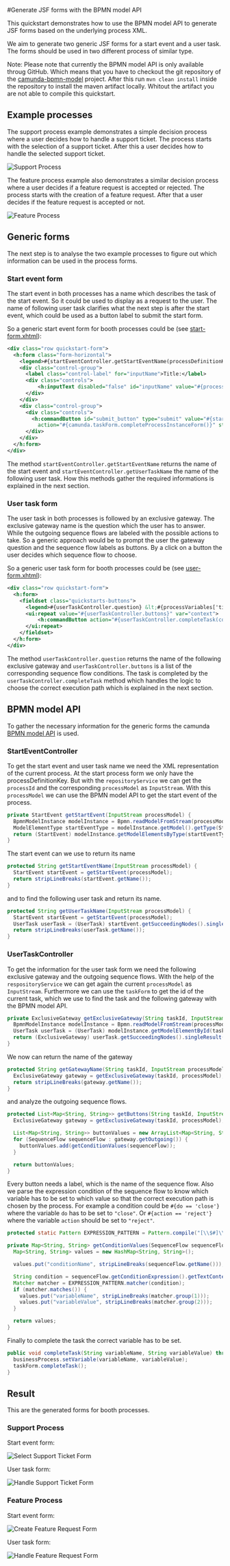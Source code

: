 #Generate JSF forms with the BPMN model API

This quickstart demonstrates how to use the BPMN model API to generate JSF
forms based on the underlying process XML.

We aim to generate two generic JSF forms for a start event and a user task.
The forms should be used in two different process of similar type.

Note: Please note that currently the BPMN model API is only available throug GitHub. Which means
that you have to checkout the git repository of the [camunda-bpmn-model][5] project. After this run
`mvn clean install` inside the repository to install the maven artifact locally. Whitout the
artifact you are not able to compile this quickstart.

## Example processes

The support process example demonstrates a simple decision process where a user decides how to
handle a support ticket. The process starts with the selection of a support ticket. After this a
user decides how to handle the selected support ticket.

![Support Process][1]

The feature process example also demonstrates a similar decision process where a user decides
if a feature request is accepted or rejected. The process starts with the creation of a feature
request. After that a user decides if the feature request is accepted or not.

![Feature Process][2]

## Generic forms

The next step is to analyse the two example processes to figure out which
information can be used in the process forms.

### Start event form

The start event in both processes has a name which describes the task of the start event. So
it could be used to display as a request to the user. The name of following user task clarifies
what the next step is after the start event, which could be used as a button label to submit the
start form.

So a generic start event form for booth processes could be (see [start-form.xhtml][3]):

```xml
<div class="row quickstart-form">
  <h:form class="form-horizontal">
    <legend>#{startEventController.getStartEventName(processDefinitionKey)}</legend>
    <div class="control-group">
      <label class="control-label" for="inputName">Title:</label>
      <div class="controls">
          <h:inputText disabled="false" id="inputName" value="#{processVariables['ticket-title']}" />
      </div>
    </div>
    <div class="control-group">
      <div class="controls">
        <h:commandButton id="submit_button" type="submit" value="#{startEventController.getUserTaskName(processDefinitionKey)}"
          action="#{camunda.taskForm.completeProcessInstanceForm()}" styleClass="btn btn-primary" />
      </div>
    </div>
  </h:form>
</div>
```

The method `startEventController.getStartEventName` returns the name of the start event and `startEventController.getUserTaskName`
the name of the following user task. How this methods gather the required informations is explained in the next section.

### User task form

The user task in both processes is followed by an exclusive gateway. The exclusive gateway name is the question which the user
has to answer. While the outgoing sequence flows are labeled with the possible actions to take. So a generic approach would
be to prompt the user the gateway question and the sequence flow labels as buttons. By a click on a button the user decides
which sequence flow to choose.

So a generic user task form for booth processes could be (see [user-form.xhtml][4]):

```xml
<div class="row quickstart-form">
  <h:form>
    <fieldset class="quickstarts-buttons">
      <legend>#{userTaskController.question} &lt;#{processVariables['ticket-title']}&gt;</legend>
      <ui:repeat value="#{userTaskController.buttons}" var="context">
          <h:commandButton action="#{userTaskController.completeTask(context['variableName'], context['variableValue'])}" value="#{context['conditionName']}" styleClass="btn btn-large btn-primary" />
      </ui:repeat>
    </fieldset>
  </h:form>
</div>
```

The method `userTaskController.question` returns the name of the following exclusive gateway and `userTaskController.buttons` is a list
of the corresponding sequence flow conditions. The task is completed by the `userTaskController.completeTask` method which handles
the logic to choose the correct execution path which is explained in the next section.

## BPMN model API

To gather the necessary information for the generic forms the camunda [BPMN model API][5] is used.

### StartEventController

To get the start event and user task name we need the XML representation of the current process. At the start process
form we only have the processDefinitionKey. But with the `repositoryService` we can get the `processId` and the corresponding
`processModel` as `InputStream`. With this `processModel` we can use the BPMN model API to get the start event of the process.

```java
private StartEvent getStartEvent(InputStream processModel) {
  BpmnModelInstance modelInstance = Bpmn.readModelFromStream(processModel);
  ModelElementType startEventType = modelInstance.getModel().getType(StartEvent.class);
  return (StartEvent) modelInstance.getModelElementsByType(startEventType).iterator().next();
}
```

The start event can we use to return its name

```java
protected String getStartEventName(InputStream processModel) {
  StartEvent startEvent = getStartEvent(processModel);
  return stripLineBreaks(startEvent.getName());
}
```

and to find the following user task and return its name.

```java
protected String getUserTaskName(InputStream processModel) {
  StartEvent startEvent = getStartEvent(processModel);
  UserTask userTask = (UserTask) startEvent.getSucceedingNodes().singleResult();
  return stripLineBreaks(userTask.getName());
}
```

### UserTaskController

To get the information for the user task form we need the following exclusive gateway and the outgoing sequence flows.
With the help of the `respositoryService` we can get again the current `processModel` as `InputStream`. Furthermore we
can use the `taskForm` to get the id of the current task, which we use to find the task and the following gateway
with the BPMN model API.

```java
private ExclusiveGateway getExclusiveGateway(String taskId, InputStream processModel) {
  BpmnModelInstance modelInstance = Bpmn.readModelFromStream(processModel);
  UserTask userTask = (UserTask) modelInstance.getModelElementById(taskId);
  return (ExclusiveGateway) userTask.getSucceedingNodes().singleResult();
}
```

We now can return the name of the gateway

```java
protected String getGatewayName(String taskId, InputStream processModel) {
  ExclusiveGateway gateway = getExclusiveGateway(taskId, processModel);
  return stripLineBreaks(gateway.getName());
}
```

and analyze the outgoing sequence flows.

```java
protected List<Map<String, String>> getButtons(String taskId, InputStream processModel) {
  ExclusiveGateway gateway = getExclusiveGateway(taskId, processModel);

  List<Map<String, String>> buttonValues = new ArrayList<Map<String, String>>();
  for (SequenceFlow sequenceFlow : gateway.getOutgoing()) {
    buttonValues.add(getConditionValues(sequenceFlow));
  }

  return buttonValues;
}
```

Every button needs a label, which is the name of the sequence flow. Also we parse the expression condition
of the sequence flow to know which variable has to be set to which value so that the correct execution path
is chosen by the process. For example a condition could be `#{do == 'close'}` where the variable `do` has to
be set to `"close"`. Or `#{action == 'reject'}` where the variable `action` should be set to `"reject"`.

```java
protected static Pattern EXPRESSION_PATTERN = Pattern.compile("[\\$#]\\{\\s*(\\w+)\\s*==\\s*'([^']+)'\\s*}");

private Map<String, String> getConditionValues(SequenceFlow sequenceFlow) {
  Map<String, String> values = new HashMap<String, String>();

  values.put("conditionName", stripLineBreaks(sequenceFlow.getName()));

  String condition = sequenceFlow.getConditionExpression().getTextContent();
  Matcher matcher = EXPRESSION_PATTERN.matcher(condition);
  if (matcher.matches()) {
    values.put("variableName", stripLineBreaks(matcher.group(1)));
    values.put("variableValue", stripLineBreaks(matcher.group(2)));
  }

  return values;
}
```

Finally to complete the task the correct variable has to be set.

```java
public void completeTask(String variableName, String variableValue) throws IOException {
  businessProcess.setVariable(variableName, variableValue);
  taskForm.completeTask();
}
```

## Result

This are the generated forms for booth processes.

### Support Process

Start event form:

![Select Support Ticket Form][6]

User task form:

![Handle Support Ticket Form][7]


### Feature Process

Start event form:

![Create Feature Request Form][8]

User task form:

![Handle Feature Request Form][9]



[1]: src/main/resources/support.png
[2]: src/main/resources/feature.png
[3]: src/main/webapp/forms/start-form.xhtml
[4]: src/main/webapp/forms/user-form.xhtml
[5]: https://github.com/camunda/camunda-bpmn-model
[6]: docs/support-start-form.png
[7]: docs/support-task-form.png
[8]: docs/feature-start-form.png
[9]: docs/features-task-form.png
